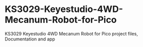 # KS3029-Keyestudio-4WD-Mecanum-Robot-for-Pico
 
KS3029 Keyestudio 4WD Mecanum Robot for Pico project files, Documentation and app

